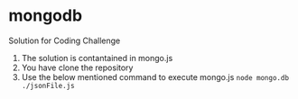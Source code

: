 # mongodb
Solution for Coding Challenge

1. The solution is contantained in mongo.js 
2. You have clone the repository 
3. Use the below mentioned command to execute mongo.js
`node mongo.db ./jsonFile.js`
